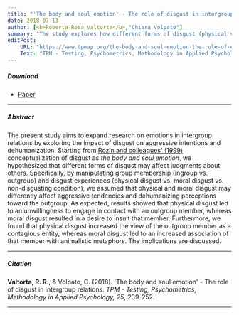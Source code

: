 ```yaml
---
title: "'The body and soul emotion' - The role of disgust in intergroup relations"
date: 2018-07-13
author: [<b>Roberta Rosa Valtorta</b>,"Chiara Volpato"]
summary: "The study explores how different forms of disgust (physical vs. moral) affect aggressive intentions and dehumanization in intergroup relations."
editPost:
    URL: "https://www.tpmap.org/the-body-and-soul-emotion-the-role-of-disgust-in-intergroup-relations/"
    Text: "TPM - Testing, Psychometrics, Methodology in Applied Psychology"
---
```


##### Download

<ul>

<li><a href="body-soul-emotion.pdf" target="_blank">Paper</a></li>

</ul>

------------------------------------------------------------------------

##### Abstract

The present study aims to expand research on emotions in intergroup relations by exploring the impact of disgust on aggressive intentions and dehumanization. Starting from [Rozin and colleagues' (1999)](https://psycnet.apa.org/record/1999-04021-021) conceptualization of disgust as *the body and soul emotion*, we hypothesized that different forms of disgust may affect judgments about others. Specifically, by manipulating group membership (ingroup vs. outgroup) and disgust experiences (physical disgust vs. moral disgust vs. non-disgusting condition), we assumed that physical and moral disgust may differently affect aggressive tendencies and dehumanizing perceptions toward the outgroup. As expected, results showed that physical disgust led to an unwillingness to engage in contact with an outgroup member, whereas moral disgust resulted in a desire to insult that member. Furthermore, we found that physical disgust increased the view of the outgroup member as a contagious entity, whereas moral disgust led to an increased association of that member with animalistic metaphors. The implications are discussed.

------------------------------------------------------------------------

##### Citation

**Valtorta, R. R.**, & Volpato, C. (2018). 'The body and soul emotion' - The role of disgust in intergroup relations. *TPM - Testing, Psychometrics, Methodology in Applied Psychology, 25*, 239-252.

------------------------------------------------------------------------
